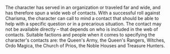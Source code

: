 The character has served in an organization or traveled far and wide, and has therefore spun a wide web of contacts. With a successful roll against Charisma, the character can call to mind a contact that should be able to help with a specific question or in a precarious situation. The contact may not be available directly – that depends on who is included in the web of contacts. Suitable factions and people when it comes to specifying the character's contacts are: the Queen's Army, the Queen's Rangers, Witches, Ordo Magica, the Church of Prios, the Noble Houses and Treasure Hunters.